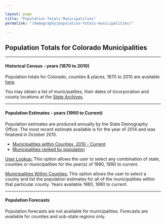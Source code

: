```yaml
---

layout: page
title: "Population Totals Municipalities"
permalink: "/demography/population-totals-municipalities/"

---
```


## Population Totals for Colorado Municipalities

- - -

#### Historical Census - years (1870 to 2010)

Population totals for Colorado, counties & places, 1870 to 2010 are available [here](https://dola.colorado.gov/demog_webapps/hcp_parameters.jsf).

You may obtain a list of municipalities, their dates of incorporation and county locations at the [State Archives](http://www.colorado.gov/dpa/doit/archives/muninc.html).

- - -

#### Population Estimates - years (1990 to Current)

Population estimates are produced annually by the State Demography Office. The most recent estimate available is for the year of 2014 and was finalized in October 2015.

- [Municipalities within Counties, 2010 - Current](https://drive.google.com/open?id=0B-vz6H4k4SESZmhzVlhaLXMwXzQ&authuser=0)
- [Municipalities ranked by population](https://drive.google.com/open?id=0B-vz6H4k4SESZVhKQXR2QmtQN1E&authuser=0)

[User Lookup:](https://dola.colorado.gov/demog_webapps/pe_parameters.jsf)
This option allows the user to select any combination of state, counties or municipalities for the year(s) of 1980, 1990 to current.

[Municipalities Within Counties:](https://dola.colorado.gov/demog_webapps/mpe_parameters.jsf)
This option allows the user to select a county and list the population estimates for all of the municipalities within that particular county. Years available 1980, 1990 to current.

- - -

#### Population Forecasts

Population forecasts are not available for municipalities. Forecasts are available for counties and sub-state regions only.